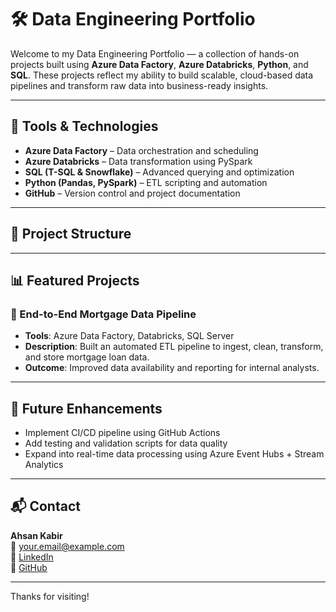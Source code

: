 # 🛠️ Data Engineering Portfolio

Welcome to my Data Engineering Portfolio — a collection of hands-on projects built using **Azure Data Factory**, **Azure Databricks**, **Python**, and **SQL**. These projects reflect my ability to build scalable, cloud-based data pipelines and transform raw data into business-ready insights.

---

## 🔧 Tools & Technologies
- **Azure Data Factory** – Data orchestration and scheduling
- **Azure Databricks** – Data transformation using PySpark
- **SQL (T-SQL & Snowflake)** – Advanced querying and optimization
- **Python (Pandas, PySpark)** – ETL scripting and automation
- **GitHub** – Version control and project documentation

---

## 📁 Project Structure


---

## 📊 Featured Projects

### 🚀 End-to-End Mortgage Data Pipeline
- **Tools**: Azure Data Factory, Databricks, SQL Server
- **Description**: Built an automated ETL pipeline to ingest, clean, transform, and store mortgage loan data.
- **Outcome**: Improved data availability and reporting for internal analysts.

---

## 📌 Future Enhancements
- Implement CI/CD pipeline using GitHub Actions
- Add testing and validation scripts for data quality
- Expand into real-time data processing using Azure Event Hubs + Stream Analytics

---

## 📬 Contact

**Ahsan Kabir**  
📧 your.email@example.com  
🔗 [LinkedIn](https://www.linkedin.com/in/your-profile)  
📂 [GitHub](https://github.com/yourusername)

---

Thanks for visiting!
